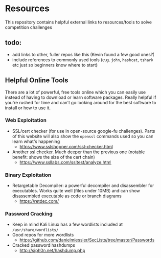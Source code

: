 # Resources
This repository contains helpful external links to resources/tools to solve competition challenges

## todo:
- add links to other, fuller repos like this (Kevin found a few good ones?)
- include references to commonly used tools (e.g. `john`, `hashcat`, `tshark` etc just so beginners know where to start)

## Helpful Online Tools
There are a lot of powerful, free tools online which you can easily use instead of having to download or learn software packages. Really helpful if you're rushed for time and can't go looking around for the best software to install or how to use it.

### Web Exploitation
- SSL/cert checker (for use in open-source google-fu challenges). Parts of this website will also show the `openssl` commands used so you can learn what's happening
  - https://www.sslshopper.com/ssl-checker.html
- Another ssl checker. Much deeper than the previous one (notable benefit: shows the size of the cert chain)
  - https://www.ssllabs.com/ssltest/analyze.html

### Binary Exploitation
- Retargetable Decompiler: a powerful decompiler and disassembler for executables. Works quite well (files under 10MB) and can show disassembled executable as code or branch diagrams
  - https://retdec.com/

### Password Cracking
- Keep in mind Kali Linux has a few wordlists included at `/usr/share/wordlists/`
- Good repos for more wordlists
  - https://github.com/danielmiessler/SecLists/tree/master/Passwords
- Cracked password hashdumps
  - http://siph0n.net/hashdump.php
